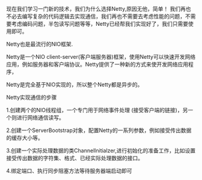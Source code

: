 现在我们学习一门新的技术，我们为什么选择Netty,原因无他，简单！ 我们再也不必去编写复杂的代码逻辑去实现通信，我们再也不需要去考虑性能的问题，不需要考虑编码问题，半包读写问题等等，Netty已经帮我们实现好了，我们只需要使用即可。

Netty也是最流行的NIO框架.

Netty是一个NIO client-server(客户端服务器)框架，使用Netty可以快速开发网络应用，例如服务器和客户端协议。Netty提供了一种新的方式来使开发网络应用程序，

Netty是完全基于NIO实现的，所以整个Netty都是异步的。

 

Netty实现通信的步骤

1.创建两个的NIO线程组，一个专门用于网络事件处理 (接受客户端的链接)，另一个则进行网络通信读写。

2.创建一个ServerBootstrap对象，配置Netty的一系列参数，例如接受传出数据的缓存大小等。

3.创建一个实际处理数据的类Channellnitialzer,进行初始化的准备工作，比如设置接受传出数据的字符集、格式、已经实际处理数据的接口。

4.绑定端口、执行同步阻塞方法等待服务器端启动即可